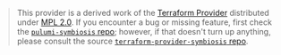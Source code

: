 > This provider is a derived work of the [Terraform Provider](https://github.com/symbiosis-cloud/terraform-provider-symbiosis)
> distributed under [MPL 2.0](https://www.mozilla.org/en-US/MPL/2.0/). If you encounter a bug or missing feature,
> first check the [`pulumi-symbiosis` repo](https://github.com/symbiosis-cloud/pulumi-symbiosis/issues); however, if that doesn't turn up anything,
> please consult the source [`terraform-provider-symbiosis` repo](https://github.com/symbiosis-cloud/terraform-provider-symbiosis/issues).
